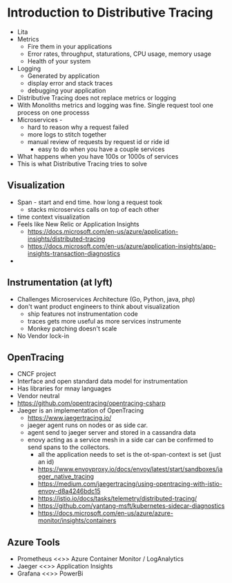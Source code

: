 # Introduction to Distributive Tracing 
* Lita 
* Metrics
  * Fire them in your applications 
  * Error rates, throughput, staturations, CPU usage, memory usage 
  * Health of your system 
* Logging 
  * Generated by application 
  * display error and stack traces 
  * debugging your application 
* Distributive Tracing does not replace metrics or logging 
* With Monoliths metrics and logging was fine.  Single request tool one process on one processs
* Microservices - 
  * hard to reason why a request failed 
  * more logs to stitch together
  * manual review of requests by request id or ride id
    * easy to do when you have a couple services 
* What happens when you have 100s or 1000s of services 
* This is what Distributive Tracing tries to solve
  
## Visualization 
* Span - start and end time. how long a request took 
  * stacks microservics calls on top of each other 
* time context visualization 
* Feels like New Relic or Application Insights 
  * https://docs.microsoft.com/en-us/azure/application-insights/distributed-tracing
  * https://docs.microsoft.com/en-us/azure/application-insights/app-insights-transaction-diagnostics
* 
## Instrumentation (at lyft) 
* Challenges Microservices Architecture (Go, Python, java, php)
* don't want product engineers to think about visualization 
  * ship features not instrumentation code
  * traces gets more useful as more services instrumente 
  * Monkey patching doesn't scale 
* No Vendor lock-in 

## OpenTracing 
* CNCF project
* Interface and open standard data model for instrumentation 
* Has libraries for mnay languages 
* Vendor neutral 
* https://github.com/opentracing/opentracing-csharp
* Jaeger is an implementation of OpenTracing 
  * https://www.jaegertracing.io/
  * jaeger agent runs on nodes or as side car.  
  * agent send to jaeger server and stored in a cassandra data
  * enovy acting as a service mesh in a side car can be confirmed to send spans to the collectors. 
    * all the application needs to set is the ot-span-context is set (just an id)
    * https://www.envoyproxy.io/docs/envoy/latest/start/sandboxes/jaeger_native_tracing
    * https://medium.com/jaegertracing/using-opentracing-with-istio-envoy-d8a4246bdc15
    * https://istio.io/docs/tasks/telemetry/distributed-tracing/
    * https://github.com/yantang-msft/kubernetes-sidecar-diagnostics
    * https://docs.microsoft.com/en-us/azure/azure-monitor/insights/containers
  
## Azure Tools 
* Prometheus <<>> Azure Container Monitor / LogAnalytics 
* Jaeger <<>> Application Insights 
* Grafana <<>> PowerBi 